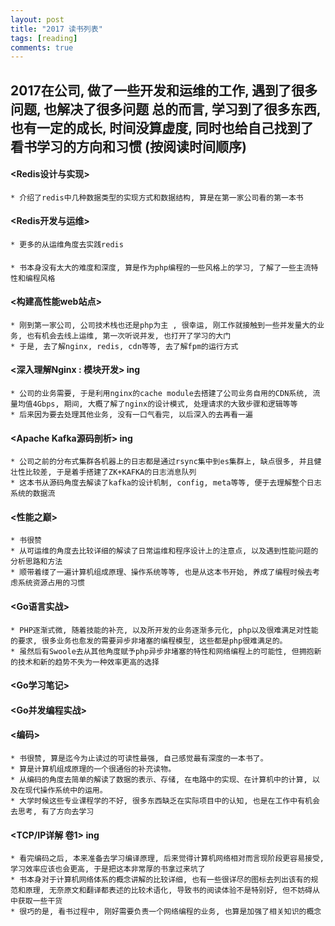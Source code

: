 ```yaml
---
layout: post
title: "2017 读书列表"
tags: [reading]
comments: true
---
```


2017在公司, 做了一些开发和运维的工作, 遇到了很多问题, 也解决了很多问题
总的而言, 学习到了很多东西, 也有一定的成长, 时间没算虚度, 同时也给自己找到了看书学习的方向和习惯
(按阅读时间顺序)
---

#### <Redis设计与实现>
    * 介绍了redis中几种数据类型的实现方式和数据结构, 算是在第一家公司看的第一本书   

#### <Redis开发与运维>
    * 更多的从运维角度去实践redis  

#### <Modern PHP>
    * 书本身没有太大的难度和深度, 算是作为php编程的一些风格上的学习, 了解了一些主流特性和编程风格  

#### <构建高性能web站点>
    * 刚到第一家公司, 公司技术栈也还是php为主 , 很幸运, 刚工作就接触到一些并发量大的业务, 也有机会去线上运维, 第一次听说并发, 也打开了学习的大门
    * 于是, 去了解nginx, redis, cdn等等, 去了解fpm的运行方式  

#### <深入理解Nginx : 模块开发> ing
    * 公司的业务需要, 于是利用nginx的cache module去搭建了公司业务自用的CDN系统, 流量均值4Gbps, 期间, 大概了解了nginx的设计模式, 处理请求的大致步骤和逻辑等等
    * 后来因为要去处理其他业务, 没有一口气看完, 以后深入的去再看一遍  

#### <Apache Kafka源码剖析> ing
    * 公司之前的分布式集群各机器上的日志都是通过rsync集中到es集群上, 缺点很多, 并且健壮性比较差, 于是着手搭建了ZK+KAFKA的日志消息队列
    * 这本书从源码角度去解读了kafka的设计机制, config, meta等等, 便于去理解整个日志系统的数据流  

#### <性能之巅>
    * 书很赞
    * 从可运维的角度去比较详细的解读了日常运维和程序设计上的注意点, 以及遇到性能问题的分析思路和方法
    * 顺带着缕了一遍计算机组成原理、操作系统等等, 也是从这本书开始, 养成了编程时候去考虑系统资源占用的习惯  

#### <Go语言实战>
    * PHP逐渐式微, 随着技能的补充, 以及所开发的业务逐渐多元化, php以及很难满足对性能的要求, 很多业务也愈发的需要异步非堵塞的编程模型, 这些都是php很难满足的。
    * 虽然后有Swoole去从其他角度赋予php异步非堵塞的特性和网络编程上的可能性, 但拥抱新的技术和新的趋势不失为一种效率更高的选择  
#### <Go学习笔记>
#### <Go并发编程实战>  

#### <编码>
    * 书很赞, 算是迄今为止读过的可读性最强, 自己感觉最有深度的一本书了。
    * 算是计算机组成原理的一个很通俗的补充读物。
    * 从编码的角度去简单的解读了数据的表示、存储, 在电路中的实现、在计算机中的计算, 以及在现代操作系统中的运用。
    * 大学时候这些专业课程学的不好, 很多东西缺乏在实际项目中的认知, 也是在工作中有机会去思考, 有了方向去学习  

#### <TCP/IP详解 卷1> ing
    * 看完编码之后, 本来准备去学习编译原理, 后来觉得计算机网络相对而言现阶段更容易接受, 学习效率应该也会更高, 于是把这本非常厚的书拿过来坑了
    * 书本身对于计算机网络体系的概念讲解的比较详细, 也有一些很详尽的图标去列出该有的规范和原理, 无奈原文和翻译都表述的比较术语化, 导致书的阅读体验不是特别好, 但不妨碍从中获取一些干货
    * 很巧的是, 看书过程中, 刚好需要负责一个网络编程的业务, 也算是加强了相关知识的概念  

```